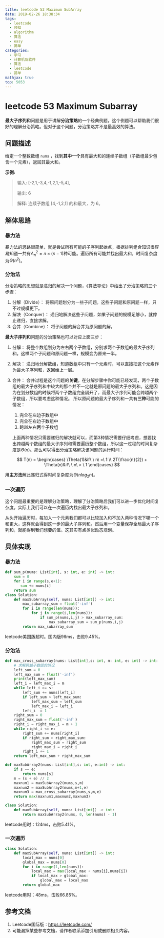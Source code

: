 ```yaml
---
title: leetcode 53 Maximum SubArray
date: 2019-02-26 18:38:34
tags:
  - leetcode
  - 领扣
  - algorithm
  - 算法
  - easy
  - 简单
categories:
  - 学习
  - 计算机及软件
  - 算法
  - leetcode
  - 简单
mathjax: true
top: 5053
---
```


# leetcode 53 Maximum Subarray

**最大子序列和**问题是用于讲解**分治策略**的一个经典例题，这个例题可以帮助我们很好的理解分治策略。但对于这个问题，分治策略并不是最高效的算法。

## 问题描述

给定一个整数数组 `nums` ，找到**其中一个**具有最大和的连续子数组（子数组最少包含一个元素），返回其最大和。

**示例:**

>输入: [-2,1,-3,4,-1,2,1,-5,4],
>
>输出: 6
>
>解释: 连续子数组 [4,-1,2,1] 的和最大，为 6。

<!--more-->

## 解体思路

### 暴力法

暴力法的思路很简单，就是尝试所有可能的子序列起始点，根据排列组合知识很容易知道一共有$A^2_n = n \times (n - 1)$种可能。遍历所有可能并找出最大和，时间复杂度为$\Theta(n^2)$。

### 分治法

分治策略的思想就是递归的解决一个问题，《算法导论》中给出了分治策略的三个步骤：

1. 分解（Divide）：
   将原问题划分为一些子问题，这些子问题和原问题一样，只不过规模更下。
2. 解决（Conquer）：
   递归地解决这些子问题，如果子问题的规模足够小，就停止递归，直接求解。
3. 合并（Combine）：
   将子问题的解合并为原问题的解。

**最大子序列和**问题的分治策略也可以对应上面三步：

1. 分解：
   将整个数组划分为左右两个子数组，分别求两个子数组的最大子序列和。这样两个子问题和原问题一样，规模变为原来一半。

2. 解决：
   递归地分解数组，知道数组中只有一个元素时，可以直接把这个元素作为最大子序列和，返回给上一层。

3. 合并：
   合并过程是这个问题的**关键**。在分解步骤中你可能已经发现，两个子数组的最大子序列和中较大的那个并不一定就是原问题的最大子序列和。这是因为在划分数组的时候将两个子数组完全隔开了，而最大子序列可能会跨越两个子数组，所以要考虑这种情况。
   所以原问题的最大子序列和一共有**三种**可能的情况：

   1. 完全在左边子数组中
   2. 完全在右边子数组中
   3. 跨越左右两个子数组

   上面两种情况只需要递归的解决就可以，而第3种情况需要仔细考虑，想要找出跨越两个数组的最大子序列和需要遍历整个数组，所以这一过程的时间复杂度是$\Theta(n)$。那么可以得出分治策略解决该问题的运行时间：

$$
T(n) = 
\begin{cases}
\Theta(1)&if\ \ n\ =\ 1 \\
2T(\frac{n}{2}) + \Theta(n)&if\ \ n\  > \ 1
\end{cases}
$$

用**主方法**解此递归式得时间复杂度为$\Theta(nlog_2n)$。

### 一次遍历

这个问题最重要的是理解分治策略，理解了分治策略后我们可以进一步优化时间复杂度。实际上我们可以在一次遍历内找出最大子序列和。

从头开始遍历时，每加入一个元素我们都可以比较加入和不加入两种情况下哪一个和更大，这样就会得到这一步的最大子序列和。然后用一个变量保存全局最大子序列和，就能得到我们想要的值。这其实有点类似动态规划。

## 具体实现

### 暴力法

```python
def sum_p(nums: List[int], s: int, e: int) -> int:
    sum = 0
    for i in range(s,e+1):
       sum += nums[i]
    return sum
class Solution:
    def maxSubArray(self, nums: List[int]) -> int:
        max_subarray_sum = float('-inf')
        for i in range(len(nums)):
            for j in range(i,len(nums)):
                if sum_p(nums,i,j) > max_subarray_sum:
                    max_subarray_sum = sum_p(nums,i,j)
        return max_subarray_sum
```

leetcode美国版超时。国内版96ms，击败9.45%。

### 分治法

```python
def max_cross_subarray(nums: List[int],s: int, m: int, e: int) -> int:
    # 求解跨越子数组的情况
    left_sum = 0
    left_max_sum = float('-inf')
    print(left_max_sum)
    left_i = left_max_i = m
    while left_i >= s:
        left_sum += nums[left_i]
        if left_sum > left_max_sum:
            left_max_sum = left_sum
            left_max_i = left_i
        left_i -= 1
    right_sum = 0
    right_max_sum = float('-inf')
    right_i = right_max_i = m + 1
    while right_i <= e:
        right_sum += nums[right_i]
        if right_sum > right_max_sum:
            right_max_sum = right_sum
            right_max_i = right_i
        right_i += 1
    return left_max_sum + right_max_sum

def maxSubArray2(nums: List[int],s: int, e:int) -> int:
    if s == e:
        return nums[s]
    m = (s + e) // 2
    maxnum1 = maxSubArray2(nums,s,m)
    maxnum2 = maxSubArray2(nums,m+1,e)
    maxnum3 = max_cross_subarray(nums,s,m,e)
    return max(maxnum1,maxnum2,maxnum3)

class Solution:
    def maxSubArray(self, nums: List[int]) -> int:
        return maxSubArray2(nums, 0, len(nums) - 1)
```

leetcode用时：124ms，击败5.41%。

### 一次遍历

```python
class Solution:
    def maxSubArray(self, nums: List[int]) -> int:
        local_max = nums[0]
        global_max = nums[0]
        for i in range(1,len(nums)):
            local_max = max(local_max + nums[i],nums[i])
            if local_max > global_max:
                global_max = local_max
        return global_max
```

leetcode用时：48ms，击败66.85%。

## 参考文档

1. Leetcode国际版：https://leetcode.com/
2. 可能漏掉某些参考文档，请作者联系添加引用或删除相关内容。
